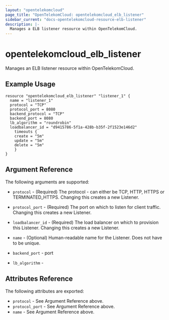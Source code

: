 ```yaml
---
layout: "opentelekomcloud"
page_title: "OpenTelekomCloud: opentelekomcloud_elb_listener"
sidebar_current: "docs-opentelekomcloud-resource-elb-listener"
description: |-
  Manages a ELB listener resource within OpenTelekomCloud.
---
```


# opentelekomcloud\_elb\_listener

Manages an ELB listener resource within OpenTelekomCloud.

## Example Usage

```hcl
resource "opentelekomcloud_elb_listener" "listener_1" {
  name = "listener_1"
  protocol = "TCP"
  protocol_port = 8080
  backend_protocol = "TCP"
  backend_port = 8080
  lb_algorithm = "roundrobin"
  loadbalancer_id = "d9415786-5f1a-428b-b35f-2f1523e146d2"
    timeouts {
	create = "5m"
	update = "5m"
	delete = "5m"
    }
}
```

## Argument Reference

The following arguments are supported:

* `protocol` - (Required) The protocol - can either be TCP, HTTP, HTTPS or TERMINATED_HTTPS.
    Changing this creates a new Listener.

* `protocol_port` - (Required) The port on which to listen for client traffic.
    Changing this creates a new Listener.

* `loadbalancer_id` - (Required) The load balancer on which to provision this
    Listener. Changing this creates a new Listener.

* `name` - (Optional) Human-readable name for the Listener. Does not have
    to be unique.

* `backend_port` - port

* `lb_algorithm` - 

## Attributes Reference

The following attributes are exported:

* `protocol` - See Argument Reference above.
* `protocol_port` - See Argument Reference above.
* `name` - See Argument Reference above.
